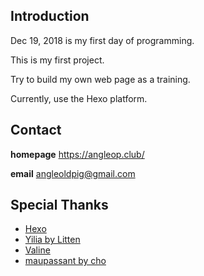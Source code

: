 Introduction
--------------------

Dec 19, 2018 is my first day of programming.

This is my first project.

Try to build my own web page as a training.

Currently, use the Hexo platform.

Contact
--------------------
**homepage** https://angleop.club/

**email** angleoldpig@gmail.com

Special Thanks
--------------------
- [Hexo](https://hexo.io/)
- [Yilia by Litten](https://github.com/litten/hexo-theme-yilia)
- [Valine](https://valine.js.org/)
- [maupassant by cho](https://github.com/pagecho/maupassant)
